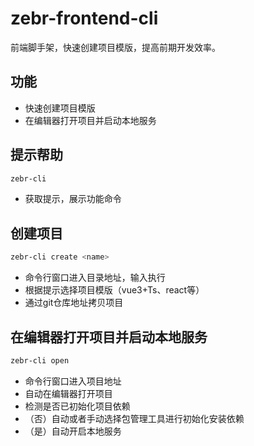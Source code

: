 # zebr-frontend-cli

前端脚手架，快速创建项目模版，提高前期开发效率。

## 功能

- 快速创建项目模版
- 在编辑器打开项目并启动本地服务

## 提示帮助

```sh
zebr-cli
```

- 获取提示，展示功能命令

## 创建项目

```sh
zebr-cli create <name>
```

- 命令行窗口进入目录地址，输入执行
- 根据提示选择项目模版（vue3+Ts、react等）
- 通过git仓库地址拷贝项目

## 在编辑器打开项目并启动本地服务

```sh
zebr-cli open
```

- 命令行窗口进入项目地址
- 自动在编辑器打开项目
- 检测是否已初始化项目依赖
- （否）自动或者手动选择包管理工具进行初始化安装依赖
- （是）自动开启本地服务
